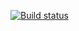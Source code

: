 [![Build status](https://ci.appveyor.com/api/projects/status/m5sx9kg49qogl2sr/branch/main?svg=true)](https://ci.appveyor.com/project/LepekhinNikita/patterns-task1/branch/main)
